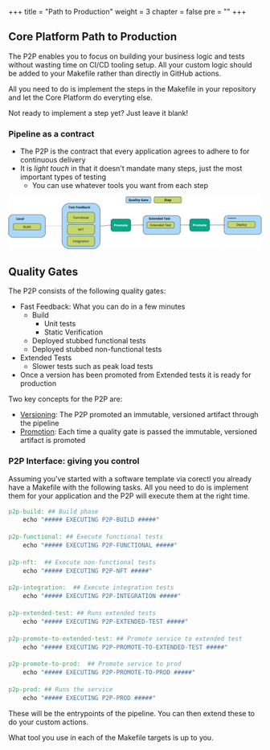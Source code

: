 +++
title = "Path to Production"
weight = 3
chapter = false
pre = ""
+++

## Core Platform Path to Production

The P2P enables you to focus on building your business logic and tests without
wasting time on CI/CD tooling setup.
All your custom logic should be added to your Makefile rather than directly in GitHub actions.

All you need to do is implement the steps in the Makefile in your repository and let the Core Platform do everyting else.

Not ready to implement a step yet? Just leave it blank!

### Pipeline as a contract

* The P2P is the contract that every application agrees to adhere to for continuous delivery
* It is *light touch* in that it doesn't mandate many steps, just the most important types of testing
  * You can use whatever tools you want from each step

![p2p.png](p2p.png)

## Quality Gates

The P2P consists of the following quality gates:

* Fast Feedback: What you can do in a few minutes
  * Build
    * Unit tests
    * Static Verification
  * Deployed stubbed functional tests
  * Deployed stubbed non-functional tests
* Extended Tests
  * Slower tests such as peak load tests
* Once a version has been promoted from Extended tests it is ready for production

Two key concepts for the P2P are:

* [Versioning](./versioning): The P2P promoted an immutable, versioned artifact through the pipeline
* [Promotion](./reference/promotion): Each time a quality gate is passed the immutable, versioned artifact is promoted

### P2P Interface: giving you control

Assuming you've started with a software template via corectl you already have a Makefile with the following tasks.
All you need to do is implement them for your application and the P2P will execute them at the right time.

```makefile
p2p-build: ## Build phase
    echo "##### EXECUTING P2P-BUILD #####"

p2p-functional: ## Execute functional tests
    echo "##### EXECUTING P2P-FUNCTIONAL #####"

p2p-nft:  ## Execute non-functional tests
    echo "##### EXECUTING P2P-NFT #####"

p2p-integration:  ## Execute integration tests
    echo "##### EXECUTING P2P-INTEGRATION #####"

p2p-extended-test: ## Runs extended tests
    echo "##### EXECUTING P2P-EXTENDED-TEST #####"

p2p-promote-to-extended-test: ## Promote service to extended test
    echo "##### EXECUTING P2P-PROMOTE-TO-EXTENDED-TEST #####"

p2p-promote-to-prod:  ## Promote service to prod
    echo "##### EXECUTING P2P-PROMOTE-TO-PROD #####"
    
p2p-prod: ## Runs the service
    echo "##### EXECUTING P2P-PROD #####"

```

These will be the entrypoints of the pipeline. You can then extend these to do your custom actions.

What tool you use in each of the Makefile targets is up to you.
